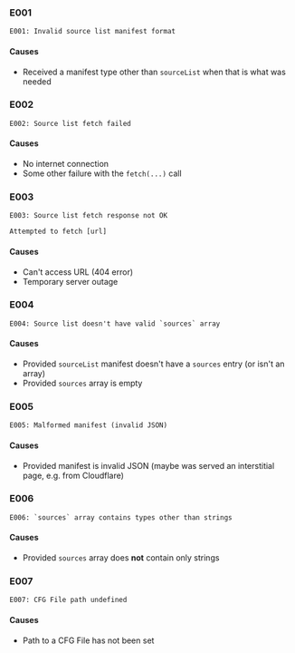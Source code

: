 ### E001

```
E001: Invalid source list manifest format
```

#### Causes

- Received a manifest type other than `sourceList` when that is what was needed

### E002

```
E002: Source list fetch failed
```

#### Causes

- No internet connection
- Some other failure with the `fetch(...)` call

### E003

```
E003: Source list fetch response not OK

Attempted to fetch [url]
```

#### Causes

- Can't access URL (404 error)
- Temporary server outage

### E004

```
E004: Source list doesn't have valid `sources` array
```

#### Causes

- Provided `sourceList` manifest doesn't have a `sources` entry (or isn't an array)
- Provided `sources` array is empty

### E005

```
E005: Malformed manifest (invalid JSON)
```

#### Causes

- Provided manifest is invalid JSON (maybe was served an interstitial page, e.g. from Cloudflare)

### E006

```
E006: `sources` array contains types other than strings
```

#### Causes

- Provided `sources` array does **not** contain only strings

### E007

```
E007: CFG File path undefined
```

#### Causes

- Path to a CFG File has not been set
